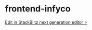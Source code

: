 # frontend-infyco

[Edit in StackBlitz next generation editor ⚡️](https://stackblitz.com/~/github.com/lahori-venkatesh/frontend-infyco)